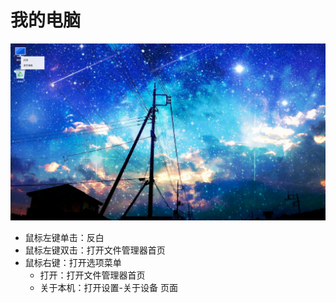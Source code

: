 # 我的电脑
![](../pic/zhuomian/Desktop_mycomputer.png)<br>
- 鼠标左键单击：反白<br>
- 鼠标左键双击：打开文件管理器首页<br>
- 鼠标右键：打开选项菜单
    - 打开：打开文件管理器首页
    - 关于本机：打开设置-关于设备 页面
